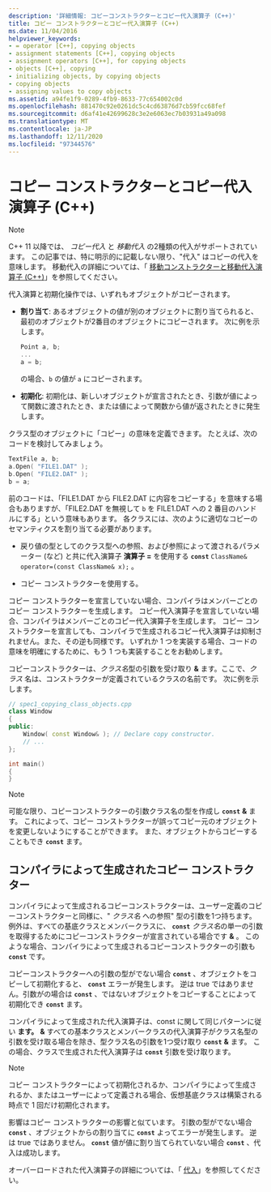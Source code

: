 ```yaml
---
description: '詳細情報: コピーコンストラクターとコピー代入演算子 (C++)'
title: コピー コンストラクターとコピー代入演算子 (C++)
ms.date: 11/04/2016
helpviewer_keywords:
- = operator [C++], copying objects
- assignment statements [C++], copying objects
- assignment operators [C++], for copying objects
- objects [C++], copying
- initializing objects, by copying objects
- copying objects
- assigning values to copy objects
ms.assetid: a94fe1f9-0289-4fb9-8633-77c654002c0d
ms.openlocfilehash: 881470c92e0261dc5c4cd63876d7cb59fcc68fef
ms.sourcegitcommit: d6af41e42699628c3e2e6063ec7b03931a49a098
ms.translationtype: MT
ms.contentlocale: ja-JP
ms.lasthandoff: 12/11/2020
ms.locfileid: "97344576"
---
```

# <a name="copy-constructors-and-copy-assignment-operators-c"></a>コピー コンストラクターとコピー代入演算子 (C++)

> [!NOTE]
> C++ 11 以降では、 *コピー代入* と *移動代入* の2種類の代入がサポートされています。 この記事では、特に明示的に記載しない限り、"代入" はコピーの代入を意味します。 移動代入の詳細については、「 [移動コンストラクターと移動代入演算子 (C++)](move-constructors-and-move-assignment-operators-cpp.md)」を参照してください。
>
> 代入演算と初期化操作では、いずれもオブジェクトがコピーされます。

- **割り当て**: あるオブジェクトの値が別のオブジェクトに割り当てられると、最初のオブジェクトが2番目のオブジェクトにコピーされます。 次に例を示します。

    ```cpp
    Point a, b;
    ...
    a = b;
    ```

   の場合、`b` の値が `a` にコピーされます。

- **初期化**: 初期化は、新しいオブジェクトが宣言されたとき、引数が値によって関数に渡されたとき、または値によって関数から値が返されたときに発生します。

クラス型のオブジェクトに「コピー」の意味を定義できます。 たとえば、次のコードを検討してみましょう。

```cpp
TextFile a, b;
a.Open( "FILE1.DAT" );
b.Open( "FILE2.DAT" );
b = a;
```

前のコードは、「FILE1.DAT から FILE2.DAT に内容をコピーする」を意味する場合もありますが、「FILE2.DAT を無視して `b` を FILE1.DAT への 2 番目のハンドルにする」という意味もあります。 各クラスには、次のように適切なコピーのセマンティクスを割り当てる必要があります。

- 戻り値の型としてのクラス型への参照、および参照によって渡されるパラメーター (など) と共に代入演算子 **演算子 =** を使用する **`const`** `ClassName& operator=(const ClassName& x);` 。

- コピー コンストラクターを使用する。

コピー コンストラクターを宣言していない場合、コンパイラはメンバーごとのコピー コンストラクターを生成します。  コピー代入演算子を宣言していない場合、コンパイラはメンバーごとのコピー代入演算子を生成します。 コピー コンストラクターを宣言しても、コンパイラで生成されるコピー代入演算子は抑制されません。また、その逆も同様です。 いずれか 1 つを実装する場合、コードの意味を明確にするために、もう 1 つも実装することをお勧めします。

コピーコンストラクターは、<em>クラス名</em>型の引数を受け取り <strong>&</strong> ます。ここで、*クラス* 名は、コンストラクターが定義されているクラスの名前です。 次に例を示します。

```cpp
// spec1_copying_class_objects.cpp
class Window
{
public:
    Window( const Window& ); // Declare copy constructor.
    // ...
};

int main()
{
}
```

> [!NOTE]
> 可能な限り、コピーコンストラクターの引数クラス名の型を作成し **`const`** <em></em> <strong>&</strong> ます。 これによって、コピー コンストラクターが誤ってコピー元のオブジェクトを変更しないようにすることができます。 また、オブジェクトからコピーすることもでき **`const`** ます。

## <a name="compiler-generated-copy-constructors"></a>コンパイラによって生成されたコピー コンストラクター

コンパイラによって生成されるコピーコンストラクターは、ユーザー定義のコピーコンストラクターと同様に、" *クラス名* への参照" 型の引数を1つ持ちます。 例外は、すべての基底クラスとメンバークラスに、 **`const`** <em>クラス名</em>の単一の引数を取得するためにコピーコンストラクターが宣言されている場合です <strong>&</strong> 。 このような場合、コンパイラによって生成されるコピーコンストラクターの引数も **`const`** です。

コピーコンストラクターへの引数の型がでない場合 **`const`** 、オブジェクトをコピーして初期化すると、 **`const`** エラーが発生します。 逆は true ではありません。引数がの場合は **`const`** 、ではないオブジェクトをコピーすることによって初期化でき **`const`** ます。

コンパイラによって生成された代入演算子は、const に関して同じパターンに従い **ます。** <em></em> <strong>&</strong> すべての基本クラスとメンバークラスの代入演算子がクラス名型の引数を受け取る場合を除き、型クラス名の引数を1つ受け取り **`const`** <em></em> <strong>&</strong> ます。 この場合、クラスで生成された代入演算子は **`const`** 引数を受け取ります。

> [!NOTE]
> コピー コンストラクターによって初期化されるか、コンパイラによって生成されるか、またはユーザーによって定義される場合、仮想基底クラスは構築される時点で 1 回だけ初期化されます。

影響はコピー コンストラクターの影響と似ています。 引数の型がでない場合 **`const`** 、オブジェクトからの割り当てに **`const`** よってエラーが発生します。 逆は true ではありません。 **`const`** 値が値に割り当てられていない場合 **`const`** 、代入は成功します。

オーバーロードされた代入演算子の詳細については、「 [代入](../cpp/assignment.md)」を参照してください。
